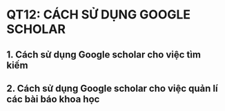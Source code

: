 
QT12: CÁCH SỬ DỤNG GOOGLE SCHOLAR
=======
## 1. Cách sử dụng Google scholar cho việc tìm kiếm  

## 2. Cách sử dụng Google scholar cho việc quản lí các bài báo khoa học  
